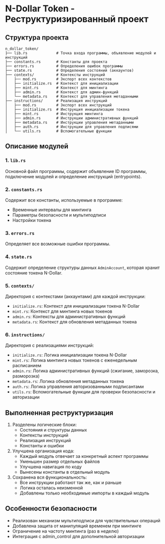 # N-Dollar Token - Реструктуризированный проект

## Структура проекта

```
n_dollar_token/
├── lib.rs             # Точка входа программы, объявление модулей и инструкций
├── constants.rs       # Константы для проекта
├── errors.rs          # Определения ошибок программы
├── state.rs           # Определения состояний (аккаунтов)
├── contexts/          # Контексты инструкций
│   ├── mod.rs         # Экспорт всех контекстов
│   ├── initialize.rs  # Контекст для инициализации
│   ├── mint.rs        # Контекст для минтинга
│   ├── admin.rs       # Контекст для админ-функций
│   └── metadata.rs    # Контекст для управления метаданными
├── instructions/      # Реализация инструкций
│   ├── mod.rs         # Экспорт всех инструкций
│   ├── initialize.rs  # Инструкция инициализации токена
│   ├── mint.rs        # Инструкция минтинга
│   ├── admin.rs       # Инструкции административных функций
│   ├── metadata.rs    # Инструкции управления метаданными
│   ├── auth.rs        # Инструкции для управления подписями
│   └── utils.rs       # Вспомогательные функции
```

## Описание модулей

### 1. `lib.rs`

Основной файл программы, содержит объявление ID программы, подключение модулей и определение инструкций (entrypoints).

### 2. `constants.rs`

Содержит все константы, используемые в программе:

- Временные интервалы для минтинга
- Параметры безопасности и мультиподписи
- Настройки токена

### 3. `errors.rs`

Определяет все возможные ошибки программы.

### 4. `state.rs`

Содержит определение структуры данных `AdminAccount`, которая хранит состояние токена N-Dollar.

### 5. `contexts/`

Директория с контекстами (аккаунтами) для каждой инструкции:

- `initialize.rs`: Контекст для инициализации токена N-Dollar
- `mint.rs`: Контекст для минтинга новых токенов
- `admin.rs`: Контексты для административных функций
- `metadata.rs`: Контекст для обновления метаданных токена

### 6. `instructions/`

Директория с реализациями инструкций:

- `initialize.rs`: Логика инициализации токена N-Dollar
- `mint.rs`: Логика минтинга новых токенов с еженедельным расписанием
- `admin.rs`: Логика административных функций (сжигание, заморозка, разморозка)
- `metadata.rs`: Логика обновления метаданных токена
- `auth.rs`: Логика управления авторизованными подписантами
- `utils.rs`: Вспомогательные функции для проверки безопасности и авторизации

## Выполненная реструктуризация

1. Разделены логические блоки:
   - Состояния и структуры данных
   - Контексты инструкций
   - Реализация инструкций
   - Константы и ошибки
2. Улучшена организация кода:
   - Каждый модуль отвечает за конкретный аспект программы
   - Уменьшен размер отдельных файлов
   - Улучшена навигация по коду
   - Вынесены константы в отдельный модуль
3. Сохранена вся функциональность:
   - Все инструкции работают так же, как и раньше
   - Логика осталась неизменной
   - Добавлены только необходимые импорты в каждый модуль

## Особенности безопасности

- Реализован механизм мультиподписи для чувствительных операций
- Добавлена защита от манипуляций временем при минтинге
- Ограничение на частоту минтинга (раз в неделю)
- Интеграция с admin_control для дополнительной авторизации
